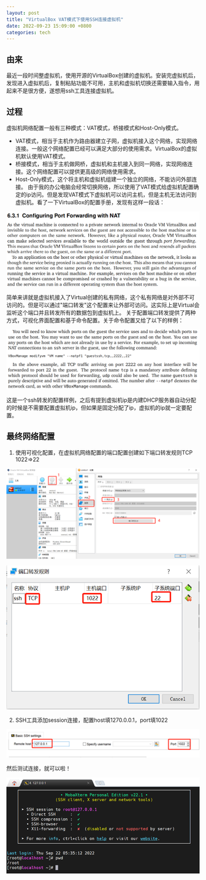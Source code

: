```yaml
---
layout: post
title: "VirtualBox VAT模式下使用SSH连接虚拟机"
date: 2022-09-23 15:09:00 +0800
categories: tech
---
```


## 由来

最近一段时间整虚拟机，使用开源的VirtualBox创建的虚拟机。安装完虚拟机后，发现进入虚拟机后，复制粘贴功能不可用，主机和虚拟机切换还需要输入指令，用起来不是很方便，遂想用ssh工具连接虚拟机。

## 过程

虚拟机网络配置一般有三种模式：VAT模式，桥接模式和Host-Only模式。

- VAT模式，相当于主机作为路由器建立子网，虚拟机接入这个网络，实现网络连接。一般这个网络配置已经可以满足大部分的使用需求。VirtualBox的虚拟机默认使用VAT模式。
- 桥接模式，相当于主机做网桥，虚拟机和主机接入到同一网络，实现网络连接。这个网络配置可以提供更高级的网络使用需求。
- Host-Only模式，这个将主机和虚拟机组建一个独立的网络，不能访问外部连接。
  由于我的办公电脑会经常切换网络，所以使用了VAT模式给虚拟机配置确定的ip访问。但是发现VAT模式下虚拟机可以访问主机，但是主机无法访问到虚拟机。看了一下VirtualBox的配置手册，发现有这样一段话：

![](https://raw.githubusercontent.com/xiejinjie/xiejinjie.github.io/gh-pages/assets/img/20220922150610.png)

简单来讲就是虚拟机接入了Virtual创建的私有网络，这个私有网络是对外部不可访问的。但是可以通过"端口转发"这个配置来让外部可访问。这实际上是Virtual会监听这个端口并且转发所有的数据包到虚拟机上。
关于配置端口转发提供了两种方式，可视化界面配置和基于命令配置。关于命令配置又给了以下的样例：

![](https://raw.githubusercontent.com/xiejinjie/xiejinjie.github.io/gh-pages/assets/img/20220923000342.png)

这是一个ssh转发的配置样例，之后有提到虚拟机ip是内建DHCP服务器自动分配的时候是不需要配置虚拟机ip，但如果是固定分配了ip，虚拟机的ip就一定要配置。

## 最终网络配置

1. 使用可视化配置，在虚拟机网络配置的端口配置创建如下端口转发规则TCP 1022=>22

![](https://raw.githubusercontent.com/xiejinjie/xiejinjie.github.io/gh-pages/assets/img/20220922232423.png)

![](https://raw.githubusercontent.com/xiejinjie/xiejinjie.github.io/gh-pages/assets/img/20220922234129.png)

2. SSH工具添加session连接，配置host填1270.0.0.1，port填1022

![](https://raw.githubusercontent.com/xiejinjie/xiejinjie.github.io/gh-pages/assets/img/20220922234209.png)

然后测试连接，就可以啦！

![](https://raw.githubusercontent.com/xiejinjie/xiejinjie.github.io/gh-pages/assets/img/20220923001104.png)
